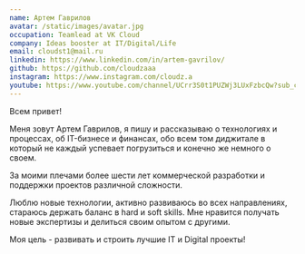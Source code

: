 ```yaml
---
name: Артем Гаврилов
avatar: /static/images/avatar.jpg
occupation: Teamlead at VK Cloud
company: Ideas booster at IT/Digital/Life
email: cloudst1@mail.ru
linkedin: https://www.linkedin.com/in/artem-gavrilov/
github: https://github.com/cloudzaaa
instagram: https://www.instagram.com/cloudz.a
youtube: https://www.youtube.com/channel/UCrr3S0t1PUZWj3LUxFzbcQw?sub_confirmation=1
---
```


Всем привет!

Меня зовут Артем Гаврилов, я пишу и рассказываю о технологиях и процессах, об IT-бизнесе и финансах, обо всем том диджитале в который не каждый успевает погрузиться и конечно же немного о своем.

За моими плечами более шести лет коммерческой разработки и поддержки проектов различной сложности.

Люблю новые технологии, активно развиваюсь во всех направлениях, стараюсь держать баланс в hard и soft skills.
Мне нравится получать новые экспертизы и делиться своим опытом с другими.

Моя цель - развивать и строить лучшие IT и Digital проекты!
